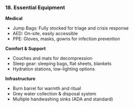 ### **18\. Essential Equipment**

**Medical**

* Jump Bags: Fully stocked for triage and crisis response  
* AED: On-site, easily accessible  
* PPE: Gloves, masks, gowns for infection prevention

**Comfort & Support**

* Couches and mats for decompression  
* Sleep gear: sleeping bags, flat sheets, blankets  
* Hydration stations, low-lighting options

**Infrastructure**

* Burn barrel for warmth and ritual  
* Grey water collection & disposal system  
* Multiple handwashing sinks (ADA and standard) 